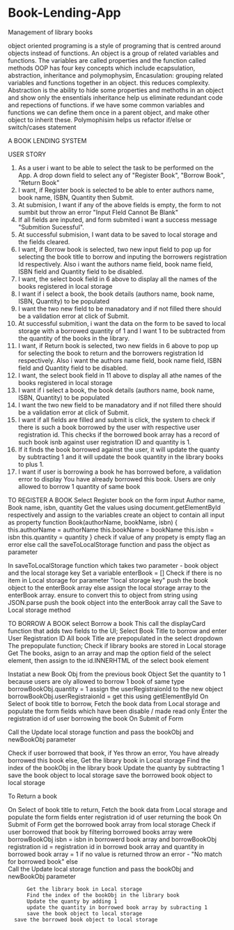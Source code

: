 # Book-Lending-App
Management of library books

object oriented programing is a style of programing that is centred around objects instead of functions.
An object is a group of related variables and functions. The variables are called properties and the function called methods
OOP has four key concepts which include ecapsulation, abstraction, inheritance and polymophysim, 
Encasulation: grouping related variables and functions together in an object. this reduces complexity.
Abstraction is the ability to hide some properties and methoths in an object and show only the ensentials
inheritance help us eliminate redundant code and repections of functions. if we have some common variables and functions we can define them once in a parent object, and make other object to inherit these.
Polymophisim helps us refactor if/else or switch/cases statement

A BOOK LENDING SYSTEM

USER STORY
1. As a user i want to be able to select the task to be performed on the App. A drop down
field to select any of "Register Book", "Borrow Book", "Return Book"
2. I want, if Register book is selected to be able to enter authors name, book name, ISBN, Quantity then Submit.
3. At submision, I want if any of the above fields is empty, the form to not sumbit but throw an error "Input FIeld Cannot Be Blank"
4. If all fields are inputed, and form submited i want a success message "Submition Sucessful". 
5. At successful submision, I want data to be saved to local storage and the fields cleared.
6. I want, if Borrow book is selected, two new input field to pop up for selecting the book title
to borrow and inputing the borrowers registration Id respectively.  Also i want the authors name field, book name field, ISBN field and Quantity field to be disabled.
7. I want, the select book field in 6 above to display all the names of the books registered in local storage
8. I want if i select a book, the book details (authors name, book name, ISBN, Quantity) to be populated
9. I want the two new field to be manadatory and if not filled there should be a validation error at click of Submit.
10. At successful submition, i want the data on the form to be saved to local storage with a borrowed quantity of 1 and I want 1 to be subtracted from the quantity of the books in the library. 
11. I want, if Return book is selected, two new fields in 6 above to pop up for selecting the book
to return and the borrowers registration Id respectively. Also i want the authors name field, book name field, ISBN field and Quantity field to be disabled. 
12. I want, the select book field in 11 above to display all athe names of the books registered in local storage
13. I want if i select a book, the book details (authors name, book name, ISBN, Quantity) to 
be populated
14. I want the two new field to be manadatory and if not filled there should be a validation error at click of Submit.
15. I want if all fields are filled and submit is click, the system to check if there is such a book borrowed by the user with respective user registration id. This checks if the borrowed book array has a record of such book isnb against user registration ID and quantity is 1.
16. If it finds the book borrowed against the user, it will update the quanty by subtracting 1 and it will update the book quantity in the library books to plus 1.
17. I want if user is borrowing a book he has borrowed before, a validation error to display You have already borrowed this book. Users are only allowed to borrow 1 quantity of same book

 
TO REGISTER A BOOK
Select Register book on the form
input Author name, Book name, isbn, quantity
Get the values using document.getElementById respectively and assign to the variables
create an object to contain all input as property
 function Book(authorName, bookName, isbn) {  
        this.authorName = authorName
        this.bookName = bookName
        this.isbn = isbn
        this.quantity = quantity
    }
check if value of any propety is empty
       flag an error
else call the saveToLocalStorage function and pass the object as parameter

In saveToLocalStorage function which takes two parameter - book object and the local storage key
    Set a variable enterBook = []
 Check if there is no item in Local storage for parameter "local storage key"
    push the book object to the enterBook  array
 else assign the local storage array to the enterBook array. 
      ensure to convert this to object from string using JSON.parse
      push the book object into the enterBook array
call the Save to Local storage method

TO BORROW A BOOK
select Borrow a book
This call the displayCard function that adds two fields to the UI; Select Book Title to borrow and enter User Registration ID
All book Title are prepopulated in the select dropdown
The prepopulate function;
 Check if library books are stored in Local storage
    Get The books, asign to an array and map the option field of the select element, then assign to the id.INNERHTML of the select book element

Instatiat a new Book Obj from the previous book Object
  Set the quantity to 1 because users are oly allowed to borrow 1 book of same type
  borrowBookObj.quantity = 1
assign the userRegistraionId to the new object
  borrowBookObj.userRegistraionId = get this using getElementById
On Select of book title to borrow, 
  Fetch the book data from Local storage and populate the form fields which have been disable / made read only
  Enter the registration id of user borrowing the book
On Submit of Form
       
 Call the Update local storage function and pass the bookObj and newBookObj parameter
    
   Check if user borrowed that book, if Yes
      throw an error, You have already borrowed this book
   else,  Get the library book in Local storage
          Find the index of the bookObj in the library book
          Update the quanty by subtracting 1
          save the book object to local storage
	  save the borrowed book object to local storage

          
To Return a book

On Select of book title to return, 
  Fetch the book data from Local storage and populate the form fields 
  enter registration id of user returning the book
On Submit of Form
	get the borrowed book array from local storage
  	Check if user borrowed that book by filtering borrowed books array were borrowBookObj isbn = isbn in borrowerd book array and 		borrowBookObj registration id = registration id in borrowd book array and quantity in borrowed book array = 1
   	if no value is returned throw an error - "No match for borrowed book"
   else    
     	Call the Update local storage function and pass the bookObj and newBookObj parameter
 
          Get the library book in Local storage
          Find the index of the bookObj in the library book
          Update the quanty by adding 1
          update the quantity in borrowed book array by subracting 1
          save the book object to local storage
	  save the borrowed book object to local storage
    



 
